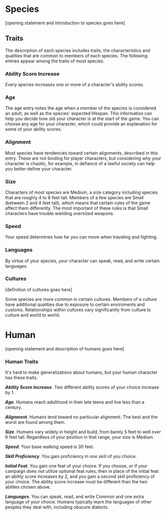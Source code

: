 # Species

[opening statement and introduction to species goes here]

##  Traits

The description of each species includes traits; the characteristics and qualities that are common to members of each species. The following entries appear among the traits of most species.

### Ability Score Increase

Every species increases one or more of a character's ability scores.

### Age

The age entry notes the age when a member of the species is considered an adult, as well as the species' expected lifespan. This information can help you decide how old your character is at the start of the game. You can choose any age for your character, which could provide an explanation for some of your ability scores.

### Alignment

Most species have tendencies toward certain alignments, described in this entry. These are not binding for player characters, but considering why your character is chaotic, for example, in defiance of a lawful society can help you better define your character.

### Size

Characters of most species are Medium, a size category including species that are roughly 4 to 8 feet tall. Members of a few species are Small (between 2 and 4 feet tall), which means that certain rules of the game affect them differently. The most important of these rules is that Small characters have trouble wielding oversized weapons.

### Speed

Your speed determines how far you can move when traveling and fighting.

### Languages

By virtue of your species, your character can speak, read, and write certain languages.

### Cultures

[definition of cultures goes here]

Some species are more common in certain cultures. Members of a culture have additional qualities due to exposure to certain enviroments and customs. Relationships within cultures vary significantly from culture to culture and world to world.

# Human

[opening statement and description of humans goes here]

### Human Traits

It's hard to make generalizations about humans, but your human character has these traits.

***Ability Score Increase***. Two different ability scores of your choice increase by 1.

***Age***. Humans reach adulthood in their late teens and live less than a century.

***Alignment***. Humans tend toward no particular alignment. The best and the worst are found among them.

***Size***. Humans vary widely in height and build, from barely 5 feet to well over 6 feet tall. Regardless of your position in that range, your size is Medium.

***Speed***. Your base walking speed is 30 feet.

***Skill Proficiency***. You gain proficiency in one skill of you choice.

***Initial Feat***. You gain one feat of your choice. If you choose, or if your campaign does not utilize optional feat rules, then in place of the initial feat an ability score increases by 2, and you gain a second skill proficiency of your choice. The ability score increase must be different than the two abilites chosen above.

***Languages***. You can speak, read, and write Common and one extra language of your choice. Humans typically learn the languages of other peoples they deal with, including obscure dialects.